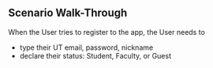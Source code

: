 ## Scenario Walk-Through


When the User tries to register to the app, the User needs to
* type their UT email, password, nickname
* declare their status: Student, Faculty, or Guest

